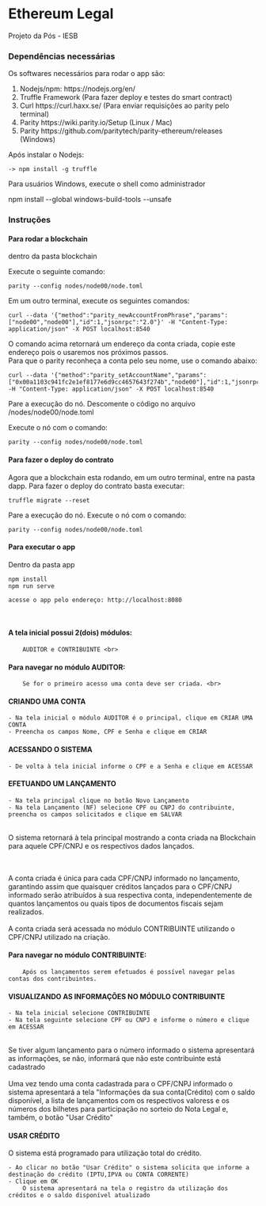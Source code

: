 # Ethereum Legal

Projeto da Pós - IESB

### Dependências necessárias

Os softwares necessários para rodar o app são:

<ol>
    <li> Nodejs/npm: https://nodejs.org/en/</li>
    <li> Truffle Framework (Para fazer deploy e testes do smart contract)</li>
    <li> Curl https://curl.haxx.se/ (Para enviar requisições ao parity pelo terminal) </li>
     <li> Parity https://wiki.parity.io/Setup (Linux / Mac) </li>
    <li> Parity https://github.com/paritytech/parity-ethereum/releases (Windows) </li>
</ol>

Após instalar o Nodejs: <br>

    -> npm install -g truffle

Para usuários Windows, execute o shell como administrador <br>

npm install --global windows-build-tools --unsafe

### Instruções

#### Para rodar a blockchain

dentro da pasta blockchain <br>

Execute o seguinte comando: <br>

    parity --config nodes/node00/node.toml

Em um outro terminal, execute os seguintes comandos: <br>

    curl --data '{"method":"parity_newAccountFromPhrase","params":["node00","node00"],"id":1,"jsonrpc":"2.0"}' -H "Content-Type: application/json" -X POST localhost:8540

O comando acima retornará um endereço da conta criada, copie este endereço pois o usaremos nos próximos passos. <br>
Para que o parity reconheça a conta pelo seu nome, use o comando abaixo: <br>

    curl --data '{"method":"parity_setAccountName","params":["0x00a1103c941fc2e1ef8177e6d9cc4657643f274b","node00"],"id":1,"jsonrpc":"2.0"}' -H "Content-Type: application/json" -X POST localhost:8540

Pare a execução do nó. Descomente o código no arquivo /nodes/node00/node.toml <br>

Execute o nó com o comando: <br>

    parity --config nodes/node00/node.toml

#### Para fazer o deploy do contrato

Agora que a blockchain esta rodando, em um outro terminal, entre na pasta dapp. Para fazer o deploy do contrato basta executar: <br>

    truffle migrate --reset

Pare a execução do nó. Execute o nó com o comando: <br>

    parity --config nodes/node00/node.toml

#### Para executar o app

Dentro da pasta app <br>

    npm install
    npm run serve

    acesse o app pelo endereço: http://localhost:8080

<br>

#### A tela inicial possui 2(dois) módulos:

        AUDITOR e CONTRIBUINTE <br>

#### Para navegar no módulo AUDITOR:

        Se for o primeiro acesso uma conta deve ser criada. <br>

#### CRIANDO UMA CONTA

```
- Na tela inicial o módulo AUDITOR é o principal, clique em CRIAR UMA CONTA
- Preencha os campos Nome, CPF e Senha e clique em CRIAR
```

#### ACESSANDO O SISTEMA

```
- De volta à tela inicial informe o CPF e a Senha e clique em ACESSAR
```

#### EFETUANDO UM LANÇAMENTO

```
- Na tela principal clique no botão Novo Lançamento
- Na tela Lançamento (NF) selecione CPF ou CNPJ do contribuinte, preencha os campos solicitados e clique em SALVAR
```

<br>
        O sistema retornará à tela principal mostrando a conta criada na Blockchain para aquele CPF/CNPJ e os respectivos dados         lançados.

<br><br>
A conta criada é única para cada CPF/CNPJ informado no lançamento, garantindo assim que quaisquer créditos lançados para o CPF/CNPJ informado serão atribuídos à sua respectiva conta, independentemente de quantos lançamentos ou quais tipos de documentos fiscais sejam realizados.
<br><br>
A conta criada será acessada no módulo CONTRIBUINTE utilizando o CPF/CNPJ utilizado na criação.

#### Para navegar no módulo CONTRIBUINTE:

        Após os lançamentos serem efetuados é possível navegar pelas contas dos contribuintes.

#### VISUALIZANDO AS INFORMAÇÕES NO MÓDULO CONTRIBUINTE

```
- Na tela inicial selecione CONTRIBUINTE
- Na tela seguinte selecione CPF ou CNPJ e informe o número e clique em ACESSAR

```

<br>
        Se tiver algum lançamento para o número informado o sistema apresentará as informações, se não, informará que não este contribuinte está cadastrado
<br>
<br>
        Uma vez tendo uma conta cadastrada para o CPF/CNPJ informado o sistema apresentará a tela "Informações da sua conta(Crédito) com o saldo disponível, a lista de lançamentos com os respectivos valoress e os números dos bilhetes para participação no sorteio do Nota Legal e, também, o botão "Usar Crédito"

#### USAR CRÉDITO

O sistema está programado para utilização total do crédito.<br>

```
- Ao clicar no botão "Usar Crédito" o sistema solicita que informe a destinação do crédito (IPTU,IPVA ou CONTA CORRENTE)
- Clique em OK
    O sistema apresentará na tela o registro da utilização dos créditos e o saldo disponível atualizado
```
